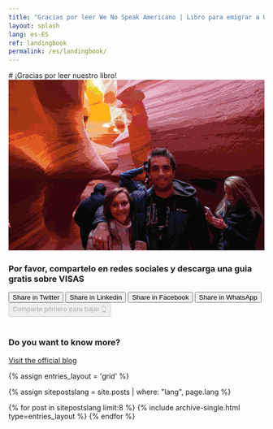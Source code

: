 ```yaml
---
title: "Gracias por leer We No Speak Americano | Libro para emigrar a United States"
layout: splash
lang: es-ES
ref: landingbook
permalink: /es/landingbook/
---
```


<div class="flex-container">
  <div class="text-container" markdown="1">
# ¡Gracias por leer nuestro libro!
  </div>
  <div class="image-container">
    <img src="/assets/images/usa.gif" alt="Living the dream">
  </div>
</div>

### Por favor, compartelo en redes sociales y descarga una guia gratis sobre VISAS

<div class="shareBtnCard">
  <div class="button-container">
    <button class="button btn btn--large shareBtn shareOnTwitter">
      Share in Twitter <i class="fab fa-twitter"></i>
    </button>
    <button class="button btn btn--large shareBtn shareOnLinkedIn">
      Share in Linkedin <i class="fab fa-linkedin-in"></i>
    </button>
    <button class="button btn btn--large shareBtn shareOnInstagram">
      Share in Facebook <i class="fab fa-facebook"></i>
    </button>
    <button class="button btn btn--large shareBtn shareOnWhat">
      Share in WhatsApp <i class="fab fa-whatsapp"></i>
    </button>
  </div>
  <div class="button-container">
    <button class="button btn btn--large btn--inverse" id="downBtn" disabled>Comparte primero para bajar 👆</button>
  </div>
</div>

<br />

### Do you want to know more?

[Visit the official blog](/wenospeakamericano/blog/)

{% assign entries_layout = 'grid' %}

{% assign sitepostslang = site.posts | where: "lang", page.lang %}

<div class="entries-{{ entries_layout }}">
  {% for post in sitepostslang  limit:8 %}
    {% include archive-single.html type=entries_layout %}
  {% endfor %}
</div>

<script type="text/javascript">
  document.addEventListener(
    "DOMContentLoaded",
    function () {
      const shareBtns = document.querySelectorAll(".shareBtn");
      const downloadBtn = document.getElementById("downBtn");
      const button1 = document.querySelector(".shareOnTwitter");
      const button2 = document.querySelector(".shareOnLinkedIn");
      const button3 = document.querySelector(".shareOnInstagram");
      const button4 = document.querySelector(".shareOnWhat");

      shareBtns.forEach((btn) => {
        btn.addEventListener("click", (e) => {
          e.preventDefault();
          downloadBtn.innerHTML = 'Comprobando si se ha compartido... <i class="fas fa-spinner fa-spin"></i>';
          setTimeout(() => {
            downloadBtn.disabled = false;
            downloadBtn.innerHTML = "Descargar la guia de VISAS";
            downloadBtn.classList.remove("btn--inverse");
            downloadBtn.classList.add("btn--primary");
          }, 10000);
        });
      });

      const message = encodeURIComponent(
        "I have just read this book for studying, working or living in the US. I recommend it!! #immigration #US #H1B"
      );
      const shareUrl = encodeURIComponent("https://www.amazon.com/dp/B0C2SFPMS4");

      // function to share a message on Twitter
      function shareOnTwitter() {
        //const message = encodeURIComponent("Hello Twitter!");
        const handle = " @WeNoSpeak_Book";
        const url = `https://twitter.com/intent/tweet?text=${message + handle}&url=${shareUrl}`;
        window.open(url, "_blank");
      }

      // function to share a message on LinkedIn
      function shareOnLinkedIn() {
        //const message = encodeURIComponent("Hello LinkedIn!");
        //const url = `https://www.linkedin.com/shareArticle?mini=true&url=${shareUrl}&title=&summary=&source=&text=${message}`;

        // const url =
        //   "https://www.linkedin.com/shareArticle?mini=true&url=" +
        //   shareUrl +
        //   "&title='I recommend this book for USA'&summary=" +
        //   message +
        //   "&source=";
        const url = `https://www.linkedin.com/sharing/share-offsite/?url=${shareUrl}`;
        window.open(url, "_blank");
      }

      // function to share a message on Instagram
      function shareOnInstagram() {
        //const message = encodeURIComponent("Hello Instagram!");
        const url = `https://www.facebook.com/sharer/sharer.php?u=${shareUrl}`;
        window.open(url, "_blank");
      }

      // function to share a message on Whatsapp
      function shareOnWhat() {
        //const message = encodeURIComponent("Hello Instagram!");
        const url = `whatsapp://send?text=${message} ${shareUrl}`;
        window.open(url, "_blank");
      }

      // function to download a PDF
      function downloadPDF() {
        //TODO to change link
        const url = "https://www.wenospeakamericano.com/assets/doc/visa-guide-esp.pdf";
        const link = document.createElement("a");
        link.href = url;
        link.setAttribute("download", "");
        link.click();
      }

      // attach event listeners to buttons 1, 2, and 3
      button1.addEventListener("click", shareOnTwitter);
      button2.addEventListener("click", shareOnLinkedIn);
      button3.addEventListener("click", shareOnInstagram);
      button4.addEventListener("click", shareOnWhat);
      downloadBtn.addEventListener("click", downloadPDF);
    },
    false
  );
</script>
